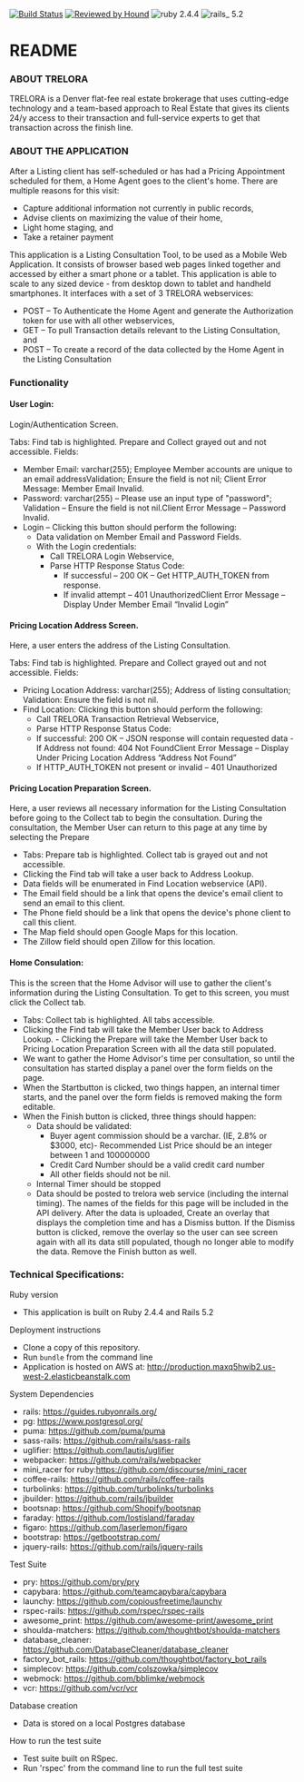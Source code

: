 [![Build Status](https://travis-ci.org/mikecm1141/trelora-listing-consultation.svg?branch=master)](https://travis-ci.org/mikecm1141/trelora-listing-consultation)
[![Reviewed by Hound](https://img.shields.io/badge/Reviewed_by-Hound-8E64B0.svg)](https://houndci.com)
![ruby 2.4.4](https://img.shields.io/badge/ruby-2.4.4-red.svg)
![rails_ 5.2](https://img.shields.io/badge/rails_-5.2-blue.svg)


# README
### ABOUT TRELORA
TRELORA is a Denver flat-fee real estate brokerage that uses cutting-edge technology and a team-based approach to Real Estate that gives its clients 24/y access to their transaction and full-service experts to get that transaction across the finish line.

### ABOUT THE APPLICATION
After a Listing client has self-scheduled or has had a Pricing Appointment scheduled for them, a Home Agent goes to the client's home. There are multiple reasons for this visit:
- Capture additional information not currently in public records,
- Advise clients on maximizing the value of their home,
- Light home staging, and
- Take a retainer payment

This application is a Listing Consultation Tool, to be used as a Mobile Web Application. It consists of browser based web pages linked together and accessed by either a smart phone or a tablet. This application is able to scale to any sized device - from desktop down to tablet and handheld smartphones. It interfaces with a set of 3 TRELORA webservices:
- POST – To Authenticate the Home Agent and generate the Authorization token for use with all other webservices,
- GET – To pull Transaction details relevant to the Listing Consultation, and
- POST – To create a record of the data collected by the Home Agent in the Listing Consultation

### Functionality
#### User Login:
Login/Authentication Screen. 

Tabs: Find tab is highlighted. Prepare and Collect grayed out and not accessible.
Fields:
 - Member Email: varchar(255); Employee Member accounts are unique to an email addressValidation; Ensure the field is not nil; Client Error Message: Member Email Invalid.
 - Password: varchar(255) – Please use an input type of "password"; Validation – Ensure the field is not nil.Client Error Message – Password Invalid.
 - Login – Clicking this button should perform the following:
    - Data validation on Member Email and Password Fields. 
    - With the Login credentials:
      - Call TRELORA Login Webservice, 
      - Parse HTTP Response Status Code:
        - If successful – 200 OK – Get HTTP_AUTH_TOKEN from response. 
        - If invalid attempt – 401 UnauthorizedClient Error Message – Display Under Member Email “Invalid Login”

#### Pricing Location Address Screen. 
Here, a user enters the address of the Listing Consultation.

Tabs: Find tab is highlighted. Prepare and Collect grayed out and not accessible. 
Fields:
  - Pricing Location Address: varchar(255); Address of listing consultation; Validation: Ensure the field is not nil.
  - Find Location: Clicking this button should perform the following:
    - Call TRELORA Transaction Retrieval Webservice, 
    - Parse HTTP Response Status Code:
     - If successful: 200 OK – JSON response will contain requested data - If Address not found: 404 Not FoundClient Error Message – Display Under Pricing Location Address “Address Not Found”
     - If HTTP_AUTH_TOKEN not present or invalid – 401 Unauthorized

#### Pricing Location Preparation Screen. 
Here, a user reviews all necessary information for the  Listing Consultation before going to the Collect tab to begin the consultation. During the consultation, the Member User can return to this page at any time by selecting the Prepare

- Tabs: Prepare tab is highlighted. Collect tab is grayed out and not accessible. 
- Clicking the Find tab will take a user back to Address Lookup. 
- Data fields will be enumerated in Find Location webservice (API). 
- The Email field should be a link that opens the device's email client to send an email to this client. 
- The Phone field should be a link that opens the device's phone client to call this client. 
- The Map field should open Google Maps for this location. 
- The Zillow field should open Zillow for this location.

#### Home Consulation:
This is the screen that the Home Advisor will use to gather the client's information during the Listing Consultation. To get to this screen, you must click the Collect tab.

- Tabs: Collect tab is highlighted. All tabs accessible. 
- Clicking the Find tab will take the Member User back to Address Lookup. - Clicking the Prepare will take the Member User back to Pricing Location Preparation Screen with all the data still populated. 
- We want to gather the Home Advisor's time per consultation, so until the consultation has started display a panel over the form fields on the page. 
- When the Startbutton is clicked, two things happen, an internal timer starts, and the panel over the form fields is removed making the form editable.
- When the Finish button is clicked, three things should happen:
  - Data should be validated:
    - Buyer agent commission should be a varchar. (IE, 2.8% or $3000, etc)- Recommended List Price should be an integer between 1 and 100000000
    - Credit Card Number should be a valid credit card number
    - All other fields should not be nil.
  - Internal Timer should be stopped
  - Data should be posted to trelora web service (including the internal timing). The names of the fields for this page will be included in the API delivery. After the data is uploaded, Create an overlay that displays the completion time and has a Dismiss button. If the Dismiss button is clicked, remove the overlay so the user can see screen again with all its data still populated, though no longer able to modify the data. Remove the Finish button as well.


### Technical Specifications:

Ruby version
- This application is built on Ruby 2.4.4 and Rails 5.2

Deployment instructions
 - Clone a copy of this repository.
 - Run `bundle` from the command line
 - Application is hosted on AWS at: http://production.maxq5hwib2.us-west-2.elasticbeanstalk.com

System Dependencies
- rails: https://guides.rubyonrails.org/
- pg: https://www.postgresql.org/
- puma: https://github.com/puma/puma
- sass-rails: https://github.com/rails/sass-rails
- uglifier: https://github.com/lautis/uglifier
- webpacker: https://github.com/rails/webpacker
- mini_racer for ruby:https://github.com/discourse/mini_racer
- coffee-rails: https://github.com/rails/coffee-rails
- turbolinks: https://github.com/turbolinks/turbolinks
- jbuilder: https://github.com/rails/jbuilder
- bootsnap: https://github.com/Shopify/bootsnap
- faraday: https://github.com/lostisland/faraday
- figaro: https://github.com/laserlemon/figaro
- bootstrap: https://getbootstrap.com/
- jquery-rails: https://github.com/rails/jquery-rails

Test Suite
- pry: https://github.com/pry/pry
- capybara: https://github.com/teamcapybara/capybara
- launchy: https://github.com/copiousfreetime/launchy
- rspec-rails: https://github.com/rspec/rspec-rails
- awesome_print: https://github.com/awesome-print/awesome_print
- shoulda-matchers: https://github.com/thoughtbot/shoulda-matchers
- database_cleaner: https://github.com/DatabaseCleaner/database_cleaner
- factory_bot_rails: https://github.com/thoughtbot/factory_bot_rails
- simplecov: https://github.com/colszowka/simplecov
- webmock: https://github.com/bblimke/webmock
- vcr: https://github.com/vcr/vcr

Database creation
- Data is stored on a local Postgres database

How to run the test suite
- Test suite built on RSpec. 
- Run 'rspec' from the command line to run the full test suite
